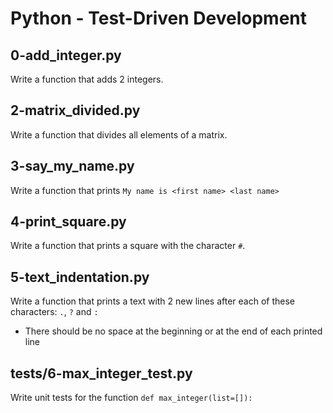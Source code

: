 # Python - Test-Driven Development

## 0-add_integer.py
Write a function that adds 2 integers.

## 2-matrix_divided.py
Write a function that divides all elements of a matrix.

## 3-say_my_name.py
Write a function that prints `My name is <first name> <last name>`

## 4-print_square.py
Write a function that prints a square with the character `#`.

## 5-text_indentation.py
Write a function that prints a text with 2 new lines after each of these characters: `.`, `?` and `:`
- There should be no space at the beginning or at the end of each printed line

## tests/6-max_integer_test.py
Write unit tests for the function `def max_integer(list=[]):`
